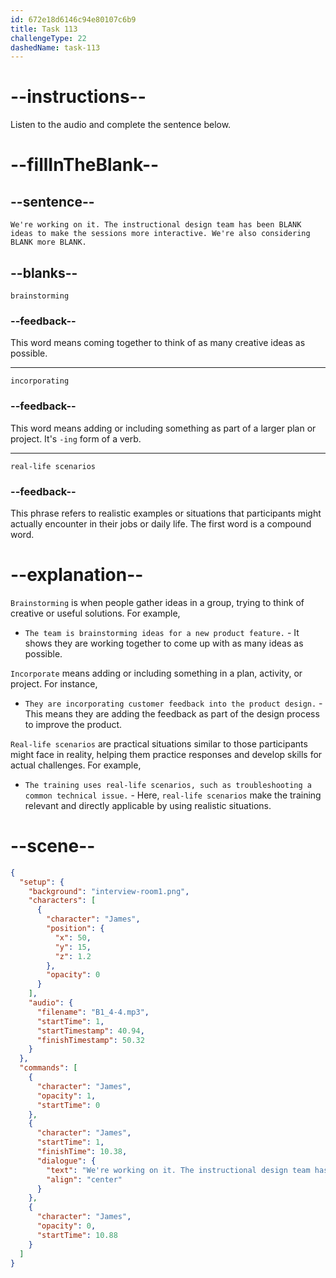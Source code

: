 ```yaml
---
id: 672e18d6146c94e80107c6b9
title: Task 113
challengeType: 22
dashedName: task-113
---
```


<!-- (Audio) James: We're working on it. The instructional design team has been brainstorming ideas to make the sessions more interactive. We're also considering incorporating more real-life scenarios. -->

# --instructions--

Listen to the audio and complete the sentence below.

# --fillInTheBlank--

## --sentence--

`We're working on it. The instructional design team has been BLANK ideas to make the sessions more interactive. We're also considering BLANK more BLANK.`

## --blanks--

`brainstorming`

### --feedback--

This word means coming together to think of as many creative ideas as possible.

---

`incorporating`

### --feedback--

This word means adding or including something as part of a larger plan or project. It's `-ing` form of a verb.

---

`real-life scenarios`

### --feedback--

This phrase refers to realistic examples or situations that participants might actually encounter in their jobs or daily life. The first word is a compound word.

# --explanation--

`Brainstorming` is when people gather ideas in a group, trying to think of creative or useful solutions. For example,

- `The team is brainstorming ideas for a new product feature.` - It shows they are working together to come up with as many ideas as possible.

`Incorporate` means adding or including something in a plan, activity, or project. For instance,

- `They are incorporating customer feedback into the product design.` - This means they are adding the feedback as part of the design process to improve the product.

`Real-life scenarios` are practical situations similar to those participants might face in reality, helping them practice responses and develop skills for actual challenges. For example,

- `The training uses real-life scenarios, such as troubleshooting a common technical issue.` - Here, `real-life scenarios` make the training relevant and directly applicable by using realistic situations.

# --scene--

```json
{
  "setup": {
    "background": "interview-room1.png",
    "characters": [
      {
        "character": "James",
        "position": {
          "x": 50,
          "y": 15,
          "z": 1.2
        },
        "opacity": 0
      }
    ],
    "audio": {
      "filename": "B1_4-4.mp3",
      "startTime": 1,
      "startTimestamp": 40.94,
      "finishTimestamp": 50.32
    }
  },
  "commands": [
    {
      "character": "James",
      "opacity": 1,
      "startTime": 0
    },
    {
      "character": "James",
      "startTime": 1,
      "finishTime": 10.38,
      "dialogue": {
        "text": "We're working on it. The instructional design team has been brainstorming ideas to make the sessions more interactive. We've also considered incorporating more real-life scenarios.",
        "align": "center"
      }
    },
    {
      "character": "James",
      "opacity": 0,
      "startTime": 10.88
    }
  ]
}
```

